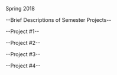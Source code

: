 Spring 2018

--Brief Descriptions of Semester Projects--

--Project #1--



--Project #2--




--Project #3--



--Project #4--
